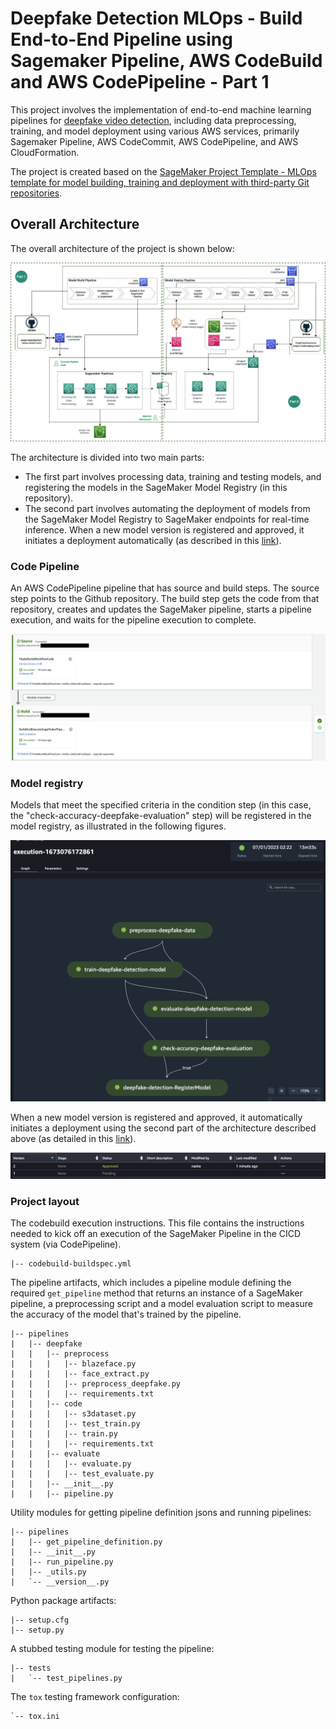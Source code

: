 # Deepfake Detection MLOps - Build End-to-End Pipeline using Sagemaker Pipeline, AWS CodeBuild and AWS CodePipeline - Part 1

This project involves the implementation of end-to-end machine learning pipelines for [deepfake video detection](https://github.com/naram92/DeepFakeDetection), including data preprocessing, training, and model deployment using various AWS services, primarily Sagemaker Pipeline, AWS CodeCommit, AWS CodePipeline, and AWS CloudFormation.

The project is created based on the [SageMaker Project Template - MLOps template for model building, training and deployment with third-party Git repositories](https://docs.aws.amazon.com/sagemaker/latest/dg/sagemaker-projects-templates-sm.html#sagemaker-projects-templates-git-code-pipeline).

## Overall Architecture

The overall architecture of the project is shown below:

![Overall Archiecture](./img/deepfake-mlops-architecture.jpg)

The architecture is divided into two main parts:

* The first part involves processing data, training and testing models, and registering the models in the SageMaker Model Registry (in this repository).
* The second part involves automating the deployment of models from the SageMaker Model Registry to SageMaker endpoints for real-time inference. When a new model version is registered and approved, it initiates a deployment automatically (as described in this [link](https://github.com/naram92/DeepFakeDetection-mlops-model-deployment)).

### Code Pipeline 
An AWS CodePipeline pipeline that has source and build steps. The source step points to the Github repository. The build step gets the code from that repository, creates and updates the SageMaker pipeline, starts a pipeline execution, and waits for the pipeline execution to complete.

![CodePipeline Screenshot](./img/codepipeline-modelbuild-screenshot.png)

### Model registry
Models that meet the specified criteria in the condition step (in this case, the "check-accuracy-deepfake-evaluation" step) will be registered in the model registry, as illustrated in the following figures.

![Sagemaker Pipeline Screenshot](./img/deepfake-pipeline-screenshot.png)

When a new model version is registered and approved, it automatically initiates a deployment using the second part of the architecture described above (as detailed in this [link](https://github.com/naram92/DeepFakeDetection-mlops-model-deployment)).

![Model Registry Screenshot](./img/model-registry-approval-screenshot.png)

### Project layout

The codebuild execution instructions. This file contains the instructions needed to kick off an execution of the SageMaker Pipeline in the CICD system (via CodePipeline). 

```
|-- codebuild-buildspec.yml
```


The pipeline artifacts, which includes a pipeline module defining the required `get_pipeline` method that returns an instance of a SageMaker pipeline, a preprocessing script and a model evaluation script to measure the accuracy of the model that's trained by the pipeline.

```
|-- pipelines
|   |-- deepfake
|   |   |-- preprocess
|   |   |   |-- blazeface.py
|   |   |   |-- face_extract.py
|   |   |   |-- preprocess_deepfake.py
|   |   |   |-- requirements.txt
|   |   |-- code
|   |   |   |-- s3dataset.py
|   |   |   |-- test_train.py
|   |   |   |-- train.py
|   |   |   |-- requirements.txt
|   |   |-- evaluate
|   |   |   |-- evaluate.py
|   |   |   |-- test_evaluate.py
|   |   |-- __init__.py
|   |   |-- pipeline.py

```

Utility modules for getting pipeline definition jsons and running pipelines:

```
|-- pipelines
|   |-- get_pipeline_definition.py
|   |-- __init__.py
|   |-- run_pipeline.py
|   |-- _utils.py
|   `-- __version__.py
```

Python package artifacts:
```
|-- setup.cfg
|-- setup.py
```

A stubbed testing module for testing the pipeline:
```
|-- tests
|   `-- test_pipelines.py
```

The `tox` testing framework configuration:
```
`-- tox.ini
```







